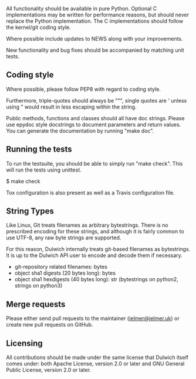 All functionality should be available in pure Python. Optional C
implementations may be written for performance reasons, but should never
replace the Python implementation. The C implementations should follow the
kernel/git coding style.

Where possible include updates to NEWS along with your improvements.

New functionality and bug fixes should be accompanied by matching unit tests.

Coding style
------------
Where possible, please follow PEP8 with regard to coding style.

Furthermore, triple-quotes should always be """, single quotes are ' unless
using " would result in less escaping within the string.

Public methods, functions and classes should all have doc strings. Please use
epydoc style docstrings to document parameters and return values.
You can generate the documentation by running "make doc".

Running the tests
-----------------
To run the testsuite, you should be able to simply run "make check". This
will run the tests using unittest.

 $ make check

Tox configuration is also present as well as a Travis configuration file.

String Types
------------
Like Linux, Git treats filenames as arbitrary bytestrings. There is no prescribed
encoding for these strings, and although it is fairly common to use UTF-8, any
raw byte strings are supported.

For this reason, Dulwich internally treats git-based filenames as bytestrings. It is up
to the Dulwich API user to encode and decode them if necessary.

* git-repository related filenames: bytes
* object sha1 digests (20 bytes long): bytes
* object sha1 hexdigests (40 bytes long): str (bytestrings on python2, strings on python3)

Merge requests
--------------
Please either send pull requests to the maintainer (jelmer@jelmer.uk) or create new pull
requests on GitHub.

Licensing
---------
All contributions should be made under the same license that Dulwich itself comes under:
both Apache License, version 2.0 or later and GNU General Public License, version 2.0 or later.
